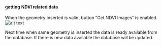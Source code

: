 #### getting NDVI related data

When the geometry inserted is valid, button "Get NDVI Images" is enabled. 
![alt text](../../animgif/get_data.gif)


Next time when same geometry is inserted the data is ready available from the database.
If there is new data available the database will be updated.